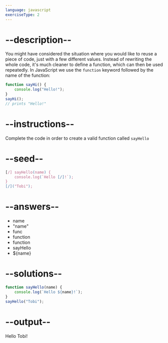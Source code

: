 ```yaml
---
language: javascript
exerciseType: 2
---
```


# --description--

You might have considered the situation where you would like to reuse a piece of code, just with a few different values.
Instead of rewriting the whole code, it's much cleaner to define a function, which can then be used repeatedly.
In JavaScript we use the `function` keyword followed by the name of the function:
```javascript
function sayHi() {
    console.log("Hello!");
}
sayHi();
// prints "Hello!"
```

# --instructions--

Complete the code in order to create a valid function called `sayHello`

# --seed--

```javascript
[/] sayHello(name) {
    console.log(`Hello [/]!`);
}
[/]("Tobi");
```

# --answers--

- name
- "name"
- func
- function
- function
- sayHello
- ${name}

# --solutions--

```javascript
function sayHello(name) {
    console.log(`Hello ${name}!`);
}
sayHello("Tobi");
```

# --output--

Hello Tobi!
